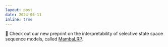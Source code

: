 ```yaml
---
layout: post
date: 2024-06-11
inline: true
---
```


📢 Check out our new preprint on the interpretability of selective state space sequence models, called [MambaLRP](https://arxiv.org/pdf/2406.07592). 

